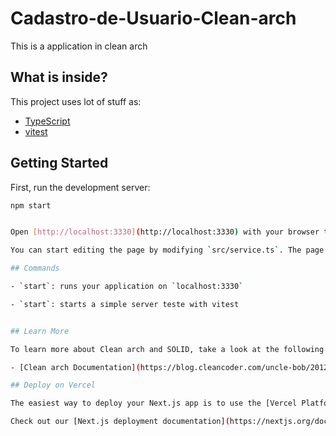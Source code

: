# Cadastro-de-Usuario-Clean-arch 





This is a application in clean arch 

## What is inside?

This project uses lot of stuff as:

- [TypeScript](https://www.typescriptlang.org/)
- [vitest](https://vitest/)



## Getting Started

First, run the development server:

```bash
npm start


Open [http://localhost:3330](http://localhost:3330) with your browser to see the result.

You can start editing the page by modifying `src/service.ts`. The page auto-updates as you edit the file.

## Commands

- `start`: runs your application on `localhost:3330`

- `start`: starts a simple server teste with vitest


## Learn More

To learn more about Clean arch and SOLID, take a look at the following resources:

- [Clean arch Documentation](https://blog.cleancoder.com/uncle-bob/2012/08/13/the-clean-architecture.html) - learn about clean arch.

## Deploy on Vercel

The easiest way to deploy your Next.js app is to use the [Vercel Platform](https://vercel.com/import?utm_medium=default-template&filter=next.js&utm_source=create-next-app&utm_campaign=create-next-app-readme) from the creators of Next.js.

Check out our [Next.js deployment documentation](https://nextjs.org/docs/deployment) for more details.
